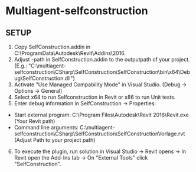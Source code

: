 # Multiagent-selfconstruction
## SETUP
1. Copy SelfConstruction.addin in C:\ProgramData\Autodesk\Revit\Addins\2016.
2. Adjust <Assembly>-path in SelfConstruction.addin to the outputpath of your project. (E.g.: "C:\multiagent-selfconstruction\CSharp\SelfConstruction\SelfConstruction\bin\x64\Debug\SelfConstruction.dll")
3. Activate "Use Managed Compability Mode" in Visual Studio. (Debug -> Options -> General)
4. Select x64 to run Selfconstruction in Revit or x86 to run Unit tests.
5. Enter debug information in SelfConstruction -> Properties:
 * Start external program: C:\Program Files\Autodesk\Revit 2016\Revit.exe (Your Revit path)
 * Command line arguments: C:\multiagent-selfconstruction\CSharp\SelfConstruction\SelfConstructionVorlage.rvt (Adjust Path to your project path)
6. To execute the plugin, run solution in Visual Studio -> Revit opens -> In Revit open the Add-Ins tab -> On "External Tools" click "SelfConstruction".
